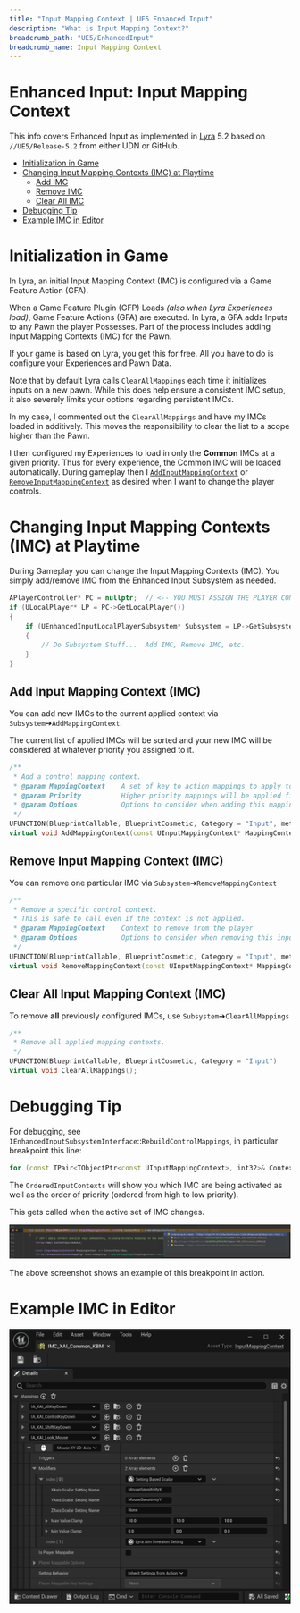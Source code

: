 ```yaml
---
title: "Input Mapping Context | UE5 Enhanced Input"
description: "What is Input Mapping Context?"
breadcrumb_path: "UE5/EnhancedInput"
breadcrumb_name: Input Mapping Context
---
```


# Enhanced Input: Input Mapping Context

This info covers Enhanced Input as implemented in
[Lyra](/UE5/LyraStarterGame/) 5.2
based on `//UE5/Release-5.2`
from either UDN or GitHub.

- [Initialization in Game](#GameInit)
- [Changing Input Mapping Contexts (IMC) at Playtime](#ChangingIMCDuringPlaytime)
  - [Add IMC](#AddIMC)
  - [Remove IMC](#RemoveIMC)
  - [Clear All IMC](#ClearAllIMC)
- [Debugging Tip](#DebuggingTip)
- [Example IMC in Editor](#Example)


<a id='GameInit'></a>
# Initialization in Game

In Lyra, an initial Input Mapping Context (IMC) is configured via a Game Feature Action (GFA).

When a Game Feature Plugin (GFP) Loads *(also when Lyra Experiences load)*,
Game Feature Actions (GFA) are executed.
In Lyra, a GFA adds Inputs to any Pawn the player Possesses.
Part of the process includes adding Input Mapping Contexts (IMC)
for the Pawn.

If your game is based on Lyra, you get this for free.
All you have to do is configure your Experiences and Pawn Data.

Note that by default Lyra calls `ClearAllMappings` each time it initializes
inputs on a new pawn.
While this does help ensure a consistent IMC setup,
it also severely limits your options regarding persistent IMCs.

In my case, I commented out the `ClearAllMappings` and have my IMCs
loaded in additively.  This moves the responsibility to clear the list to a
scope higher than the Pawn.

I then configured my Experiences to load in only the **Common** IMCs
at a given priority.  Thus for every experience, the Common IMC will be loaded
automatically.  During gameplay then I 
[`AddInputMappingContext`](#AddIMC)
or [`RemoveInputMappingContext`](#RemoveIMC)
as desired when I want to change the player controls.


<a id='ChangingIMCDuringPlaytime'></a>
# Changing Input Mapping Contexts (IMC) at Playtime

During Gameplay you can change the Input Mapping Contexts (IMC).
You simply add/remove IMC from the Enhanced Input Subsystem as needed.

```c++
APlayerController* PC = nullptr;  // <-- YOU MUST ASSIGN THE PLAYER CONTROLLER TO NON-nullptr
if (ULocalPlayer* LP = PC->GetLocalPlayer())
{
    if (UEnhancedInputLocalPlayerSubsystem* Subsystem = LP->GetSubsystem<UEnhancedInputLocalPlayerSubsystem>())
    {
        // Do Subsystem Stuff...  Add IMC, Remove IMC, etc.
    }
}
```


<a id='AddIMC'></a>
## Add Input Mapping Context (IMC)

You can add new IMCs to the current applied context via
`Subsystem`➔`AddMappingContext`.

The current list of applied IMCs will be sorted and your new IMC will be considered
at whatever priority you assigned to it.

```c++
/**
 * Add a control mapping context.
 * @param MappingContext    A set of key to action mappings to apply to this player
 * @param Priority          Higher priority mappings will be applied first and, if they consume input, will block lower priority mappings.
 * @param Options           Options to consider when adding this mapping context.
 */
UFUNCTION(BlueprintCallable, BlueprintCosmetic, Category = "Input", meta=(AutoCreateRefTerm = "Options"))
virtual void AddMappingContext(const UInputMappingContext* MappingContext, int32 Priority, const FModifyContextOptions& Options = FModifyContextOptions());
```


<a id='RemoveIMC'></a>
## Remove Input Mapping Context (IMC)

You can remove one particular IMC via
`Subsystem`➔`RemoveMappingContext`

```c++
/**
 * Remove a specific control context. 
 * This is safe to call even if the context is not applied.
 * @param MappingContext    Context to remove from the player
 * @param Options           Options to consider when removing this input mapping context
 */
UFUNCTION(BlueprintCallable, BlueprintCosmetic, Category = "Input", meta=(AutoCreateRefTerm = "Options"))
virtual void RemoveMappingContext(const UInputMappingContext* MappingContext, const FModifyContextOptions& Options = FModifyContextOptions());
```


<a id='ClearAllIMC'></a>
## Clear All Input Mapping Context (IMC)

To remove **all** previously configured IMCs, use
`Subsystem`➔`ClearAllMappings`

```c++
/**
 * Remove all applied mapping contexts.
 */
UFUNCTION(BlueprintCallable, BlueprintCosmetic, Category = "Input")
virtual void ClearAllMappings();
```


<a id='DebuggingTip'></a>
# Debugging Tip

For debugging, see `IEnhancedInputSubsystemInterface`::`RebuildControlMappings`,
in particular breakpoint this line:
```c++
for (const TPair<TObjectPtr<const UInputMappingContext>, int32>& ContextPair : OrderedInputContexts)
```

The `OrderedInputContexts` will show you which IMC are being activated
as well as the order of priority (ordered from high to low priority).

This gets called when the active set of IMC changes.

[![Debugger Screenshot](./screenshots/Debugger-RebuildControlMappings.png)](./screenshots/Debugger-RebuildControlMappings.png)

The above screenshot shows an example of this breakpoint in action.


<a id='Example'></a>
# Example IMC in Editor

[![Example IMC Screenshot](./screenshots/ExampleIMC-XAI_Common.png)](./screenshots/ExampleIMC-XAI_Common.png)
